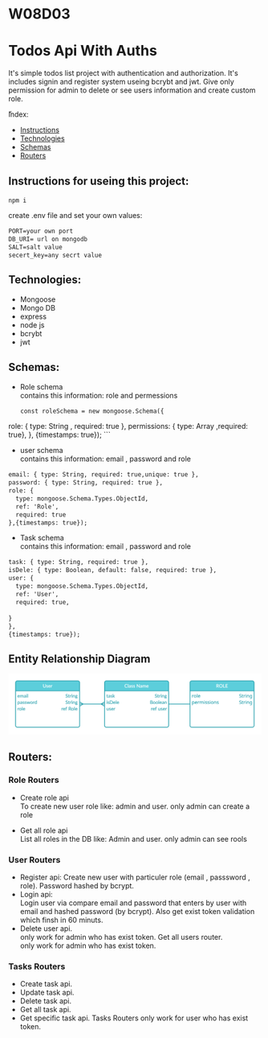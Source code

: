 # W08D03
# Todos Api With Auths
It's simple todos list project with authentication and authorization. It's includes signin and register system useing bcrybt and jwt. Give only permission for admin to delete or see users information and create custom role.

ّIndex:
* [Instructions](#Instructions)
* [Technologies](#technologies)
* [Schemas](#Schemas)
* [Routers](#Routers)

## Instructions for useing this project:
```
npm i  
 ```
create .env file and set your own values:
```
PORT=your own port
DB_URI= url on mongodb
SALT=salt value
secert_key=any secrt value
```

## Technologies:
* Mongoose
* Mongo DB
* express
* node js
* bcrybt
* jwt


## Schemas:
 * Role schema
    <br>  contains this information: role and permessions
    ```
    const roleSchema = new mongoose.Schema({
  role: { type: String , required: true },
  permissions: { type: Array ,required: true},
},
{timestamps: true});
    ```
 * user schema
   <br>  contains this information: email , password and role
  
  ```const userSchema = new mongoose.Schema({
  email: { type: String, required: true,unique: true },
  password: { type: String, required: true },
  role: {
    type: mongoose.Schema.Types.ObjectId,
    ref: 'Role',
    required: true
 },{timestamps: true});
   ```
  * Task schema
    <br> contains this information: email , password and role

  ```const taskSchema = new mongoose.Schema({
  task: { type: String, required: true },
  isDele: { type: Boolean, default: false, required: true },
  user: {
    type: mongoose.Schema.Types.ObjectId,
    ref: 'User',
    required: true,
  
 }
},
{timestamps: true});
```

## Entity Relationship Diagram
![entity relationship diagram](https://github.com/Suha-AlHumaid/W08D03/blob/main/img/r%20digram.jpg)


 ## Routers:
### Role Routers

 * Create role api
      <br> To create new user role like: admin and user.
      only admin can create a role
      
 * Get all role api
      <br> List all roles in the DB like: Admin and user.
      only admin can see rools

        
 ### User Routers
   * Register api: 
Create new user with particuler role (email , passsword , role). Password hashed by bcrypt.
   * Login api: <br>
Login user via compare email and password that enters by user with email and hashed password (by bcrypt). Also get exist token validation which finsh in 60 minuts.
   * Delete user api. 
   <br> only work for admin who has exist token.
Get all users router.
<br> only work for admin who has exist token.
          
          
 ### Tasks Routers 
   * Create task api.
   * Update task api.
   * Delete task api.
   * Get all task api.
   * Get specific task api.
Tasks Routers only work for user who has exist token.

   
